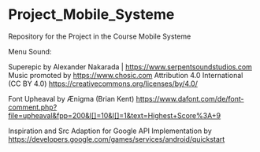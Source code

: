 # Project_Mobile_Systeme
Repository for the Project in the Course Mobile Systeme

Menu Sound:

Superepic by Alexander Nakarada | https://www.serpentsoundstudios.com
Music promoted by https://www.chosic.com
Attribution 4.0 International (CC BY 4.0)
https://creativecommons.org/licenses/by/4.0/


Font Upheaval by Ænigma (Brian Kent)
https://www.dafont.com/de/font-comment.php?file=upheaval&fpp=200&l[]=10&l[]=1&text=Highest+Score%3A+9

Inspiration and Src Adaption for Google API Implementation by
https://developers.google.com/games/services/android/quickstart
